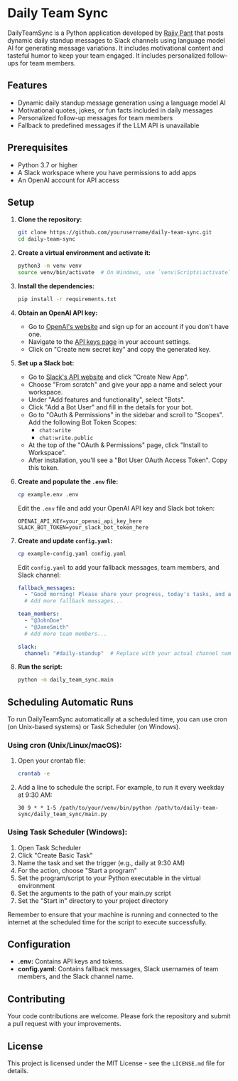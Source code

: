 # Daily Team Sync

DailyTeamSync is a Python application developed by [Rajiv Pant](https://rajiv.com/) that posts dynamic daily standup messages to Slack channels using language model AI for generating message variations. It includes motivational content and tasteful humor to keep your team engaged. It includes personalized follow-ups for team members.

## Features
- Dynamic daily standup message generation using a language model AI
- Motivational quotes, jokes, or fun facts included in daily messages
- Personalized follow-up messages for team members
- Fallback to predefined messages if the LLM API is unavailable

## Prerequisites
- Python 3.7 or higher
- A Slack workspace where you have permissions to add apps
- An OpenAI account for API access

## Setup
1. **Clone the repository:**
   ```sh
   git clone https://github.com/yourusername/daily-team-sync.git
   cd daily-team-sync
   ```

2. **Create a virtual environment and activate it:**
   ```sh
   python3 -m venv venv
   source venv/bin/activate  # On Windows, use `venv\Scripts\activate`
   ```

3. **Install the dependencies:**
   ```sh
   pip install -r requirements.txt
   ```

4. **Obtain an OpenAI API key:**
   - Go to [OpenAI's website](https://openai.com/) and sign up for an account if you don't have one.
   - Navigate to the [API keys page](https://platform.openai.com/account/api-keys) in your account settings.
   - Click on "Create new secret key" and copy the generated key.

5. **Set up a Slack bot:**
   - Go to [Slack's API website](https://api.slack.com/apps) and click "Create New App".
   - Choose "From scratch" and give your app a name and select your workspace.
   - Under "Add features and functionality", select "Bots".
   - Click "Add a Bot User" and fill in the details for your bot.
   - Go to "OAuth & Permissions" in the sidebar and scroll to "Scopes". Add the following Bot Token Scopes:
     - `chat:write`
     - `chat:write.public`
   - At the top of the "OAuth & Permissions" page, click "Install to Workspace".
   - After installation, you'll see a "Bot User OAuth Access Token". Copy this token.

6. **Create and populate the `.env` file:**
   ```sh
   cp example.env .env
   ```
   Edit the `.env` file and add your OpenAI API key and Slack bot token:
   ```
   OPENAI_API_KEY=your_openai_api_key_here
   SLACK_BOT_TOKEN=your_slack_bot_token_here
   ```

7. **Create and update `config.yaml`:**
   ```sh
   cp example-config.yaml config.yaml
   ```
   Edit `config.yaml` to add your fallback messages, team members, and Slack channel:
   ```yaml
   fallback_messages:
     - "Good morning! Please share your progress, today's tasks, and any hurdles you're facing."
     # Add more fallback messages...

   team_members:
     - "@JohnDoe"
     - "@JaneSmith"
     # Add more team members...

   slack:
     channel: "#daily-standup"  # Replace with your actual channel name
   ```

8. **Run the script:**
   ```sh
   python -m daily_team_sync.main
   ```

## Scheduling Automatic Runs

To run DailyTeamSync automatically at a scheduled time, you can use cron (on Unix-based systems) or Task Scheduler (on Windows).

### Using cron (Unix/Linux/macOS):

1. Open your crontab file:
   ```sh
   crontab -e
   ```

2. Add a line to schedule the script. For example, to run it every weekday at 9:30 AM:
   ```
   30 9 * * 1-5 /path/to/your/venv/bin/python /path/to/daily-team-sync/daily_team_sync/main.py
   ```

### Using Task Scheduler (Windows):

1. Open Task Scheduler
2. Click "Create Basic Task"
3. Name the task and set the trigger (e.g., daily at 9:30 AM)
4. For the action, choose "Start a program"
5. Set the program/script to your Python executable in the virtual environment
6. Set the arguments to the path of your main.py script
7. Set the "Start in" directory to your project directory

Remember to ensure that your machine is running and connected to the internet at the scheduled time for the script to execute successfully.

## Configuration
- **.env:** Contains API keys and tokens.
- **config.yaml:** Contains fallback messages, Slack usernames of team members, and the Slack channel name.

## Contributing
Your code contributions are welcome. Please fork the repository and submit a pull request with your improvements.

## License
This project is licensed under the MIT License - see the `LICENSE.md` file for details.
